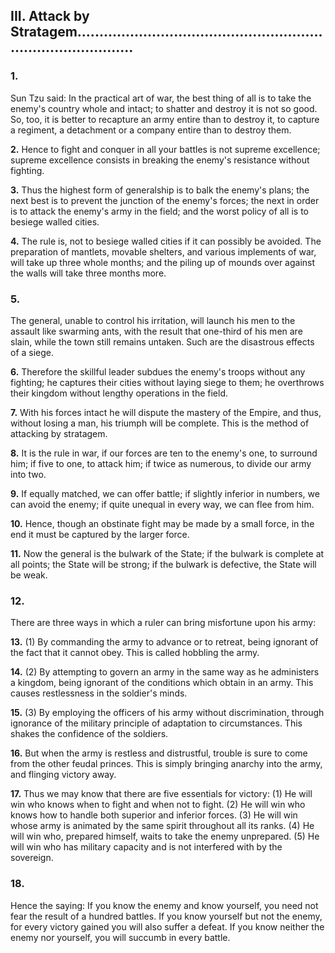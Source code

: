 ## III. Attack by Stratagem....................................................................................

### 1.

Sun Tzu said: In the practical art of war, the best thing of all is to take the
enemy's country whole and intact; to shatter and destroy it is not so good.
So, too, it is better to recapture an army entire than to destroy it, to capture
a regiment, a detachment or a company entire than to destroy them.

**2.**
Hence to fight and conquer in all your battles is not supreme excellence;
supreme excellence consists in breaking the enemy's resistance without
fighting.

**3.**
Thus the highest form of generalship is to balk the enemy's plans; the next
best is to prevent the junction of the enemy's forces; the next in order is to
attack the enemy's army in the field; and the worst policy of all is to besiege
walled cities.

**4.**
The rule is, not to besiege walled cities if it can possibly be avoided. The
preparation of mantlets, movable shelters, and various implements of war,
will take up three whole months; and the piling up of mounds over against
the walls will take three months more.

### 5.

The general, unable to control his irritation, will launch his men to the
assault like swarming ants, with the result that one-third of his men are
slain, while the town still remains untaken. Such are the disastrous effects
of a siege.

**6.**
Therefore the skillful leader subdues the enemy's troops without any
fighting; he captures their cities without laying siege to them; he
overthrows their kingdom without lengthy operations in the field.

**7.**
With his forces intact he will dispute the mastery of the Empire, and thus,
without losing a man, his triumph will be complete. This is the method of
attacking by stratagem.

**8.**
It is the rule in war, if our forces are ten to the enemy's one, to surround
him; if five to one, to attack him; if twice as numerous, to divide our army
into two.

**9.**
If equally matched, we can offer battle; if slightly inferior in numbers, we
can avoid the enemy; if quite unequal in every way, we can flee from him.

**10.**
Hence, though an obstinate fight may be made by a small force, in the end
it must be captured by the larger force.

**11.**
Now the general is the bulwark of the State; if the bulwark is complete at all
points; the State will be strong; if the bulwark is defective, the State will be
weak.

### 12.

There are three ways in which a ruler can bring misfortune upon his army:

**13.**
(1) By commanding the army to advance or to retreat, being ignorant of the
fact that it cannot obey. This is called hobbling the army.

**14.**
(2) By attempting to govern an army in the same way as he administers a
kingdom, being ignorant of the conditions which obtain in an army. This
causes restlessness in the soldier's minds.

**15.**
(3) By employing the officers of his army without discrimination, through
ignorance of the military principle of adaptation to circumstances. This
shakes the confidence of the soldiers.

**16.**
But when the army is restless and distrustful, trouble is sure to come from
the other feudal princes. This is simply bringing anarchy into the army, and
flinging victory away.

**17.**
Thus we may know that there are five essentials for victory:
(1) He will win who knows when to fight and when not to fight.
(2) He will win who knows how to handle both superior and inferior forces.
(3) He will win whose army is animated by the same spirit throughout all
its ranks.
(4) He will win who, prepared himself, waits to take the enemy unprepared.
(5) He will win who has military capacity and is not interfered with by the
sovereign.

### 18.

Hence the saying: If you know the enemy and know yourself, you need not
fear the result of a hundred battles. If you know yourself but not the enemy,
for every victory gained you will also suffer a defeat. If you know neither the
enemy nor yourself, you will succumb in every battle.